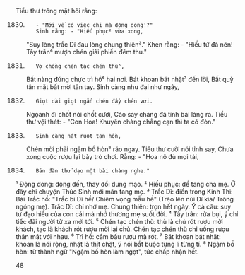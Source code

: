Tiểu thư trông mặt hỏi rằng:

1830.        - "Mới về có việc chi mà động dong¹?"
             Sinh rằng: - "Hiếu phục² vừa xong,
        "Suy lòng trắc Dĩ đau lòng chung thiên³."
             Khen rằng: - "Hiếu tử đã nên!
        Tây trân⁴ mượn chén giải phiền đêm thu."

1835.        Vợ chồng chén tạc chén thù⁵,
        Bất nàng đứng chực trì hồ⁶ hai nơi.
        Bát khoan bát nhặt⁷ đến lời,
        Bất quỳ tân mặt bất mời tân tay.
        Sinh càng như đại như ngây,

1840.        Giọt dài giọt ngắn chén đầy chén vơi.
        Ngọanh đi chốt nói chốt cười,
        Cáo say chàng đã tỉnh bài lảng ra.
        Tiểu thư vội thét: - "Con Hoa!
        Khuyên chàng chẳng cạn thì ta có đòn."

1845.        Sinh càng nát ruột tan hồn,
        Chén mời phải ngậm bồ hòn⁸ ráo ngay.
        Tiểu thư cười nói tỉnh say,
        Chưa xong cuộc rượu lại bày trò chơi.
        Rằng: - "Hoa nô đủ mọi tài,

1850.        Bản đàn thử dạo một bài chàng nghe."

¹ Động dong: động đến, thay đổi dung mạo.
² Hiếu phục: để tang cha mẹ. Ở đây chỉ chuyện Thúc Sinh mới mãn tang mẹ.
³ Trắc Dĩ: điển trong Kinh Thi: Bài Trắc hồ: "Trắc bỉ Dĩ hề/ Chiêm vọng mẫu hề" (Trèo lên núi Dĩ kia/ Trông ngóng mẹ). Trắc Dĩ: chỉ nhớ mẹ. Chung thiên: trọn hết ngày. Ý cả câu: suy tư đạo hiếu của con cái mà nhớ thương mẹ suốt đời.
⁴ Tây trân: rửa bụi, ý chỉ tiếc đãi người từ xa mới tới.
⁵ Chén tạc chén thù: thù là chủ rót rượu mời khách, tạc là khách rót rượu mời lại chủ. Chén tạc chén thù chỉ uống rượu thân mật với nhau.
⁶ Trì hồ: cầm bầu rượu mà rót.
⁷ Bát khoan bát nhặt: khoan là nói rộng, nhặt là thít chặt, ý nói bắt buộc từng li từng tí.
⁸ Ngậm bồ hòn: từ thành ngữ "Ngậm bồ hòn làm ngọt", tức chấp nhận hết.

48
